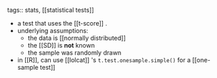 tags:: stats, [[statistical tests]]

- a test that uses the [[t-score]] .
- underlying assumptions:
	- the data is [[normally distributed]]
	- the [[SD]] is **not** known
	- the sample was randomly drawn
- in [[R]], can use [[lolcat]] 's `t.test.onesample.simple()` for a [[one-sample test]]